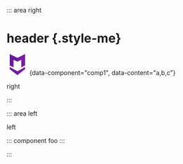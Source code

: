 ::: area right

# header {.style-me}

![alt text][logo] {data-component="comp1", data-content="a,b,c"}

right

:::

::: area left

left

::: component foo :::

:::

[logo]: https://github.com/adam-p/markdown-here/raw/master/src/common/images/icon48.png "Logo Title Text 2"